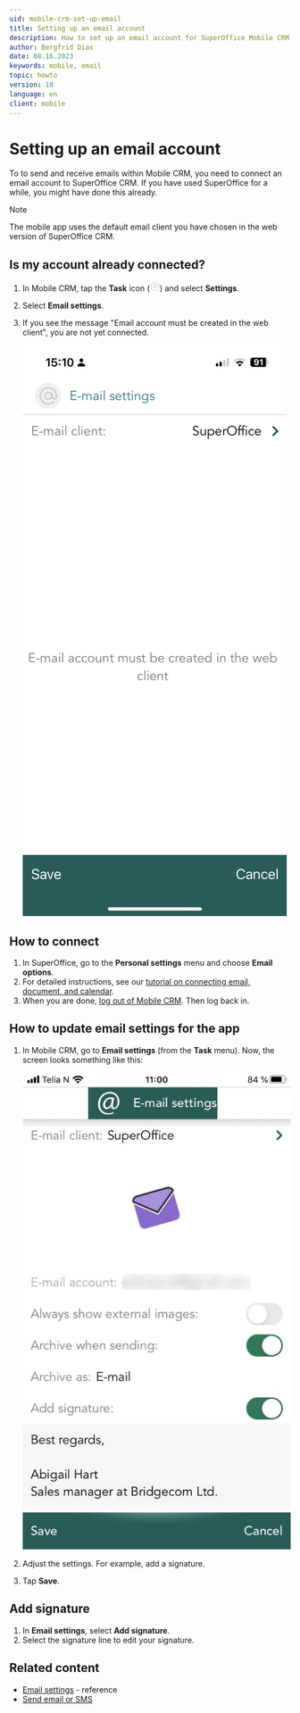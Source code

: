 ```yaml
---
uid: mobile-crm-set-up-email
title: Setting up an email account
description: How to set up an email account for SuperOffice Mobile CRM.
author: Bergfrid Dias
date: 08.16.2023
keywords: mobile, email
topic: howto
version: 10
language: en
client: mobile
---
```


# Setting up an email account

To to send and receive emails within Mobile CRM, you need to connect an email account to SuperOffice CRM. If you have used SuperOffice for a while, you might have done this already.

> [!NOTE]
> The mobile app uses the default email client you have chosen in the web version of SuperOffice CRM.

## Is my account already connected?

1. In Mobile CRM, tap the **Task** icon (![icon][img5]) and select **Settings**.
2. Select **Email settings**.
3. If you see the message "Email account must be created in the web client", you are not yet connected.

    ![Mobile CRM: no email connected -app-screen][img2]

## How to connect

1. In SuperOffice, go to the **Personal settings** menu and choose **Email options**.
2. For detailed instructions, see our [tutorial on connecting email, document, and calendar][3].
3. When you are done, [log out of Mobile CRM][4]. Then log back in.

## How to update email settings for the app

1. In Mobile CRM, go to **Email settings** (from the **Task** menu). Now, the screen looks something like this:

    ![Mobile CRM: email settings -app-screen][img1]

2. Adjust the settings. For example, add a signature.

3. Tap **Save**.

## Add signature

1. In **Email settings**, select **Add signature**.
2. Select the signature line to edit your signature.

## Related content

* [Email settings][1] - reference
* [Send email or SMS][2]

<!-- Referenced links -->
[1]: ../settings.md#email-settings
[2]: ../send-email-sms.md
[3]: ../../../learn/getting-started/connect-email-doc/index.md
[4]: login.md#log-out

<!-- Referenced images -->
[img1]: media/email-settings.jpg
[img2]: media/no-email-account.png
[img5]: ../../../../../common/icons/mobile/task.png
